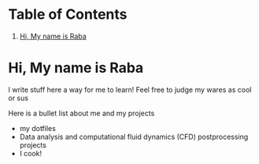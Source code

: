 
# Table of Contents

1.  [Hi, My name is Raba](#orgc602b4d)


<a id="orgc602b4d"></a>

# Hi, My name is Raba

I write stuff here a way for me to learn! Feel free to judge my wares as cool or sus

Here is a bullet list about me and my projects

-   my dotfiles
-   Data analysis and computational fluid dynamics (CFD) postprocessing projects
-   I cook!

